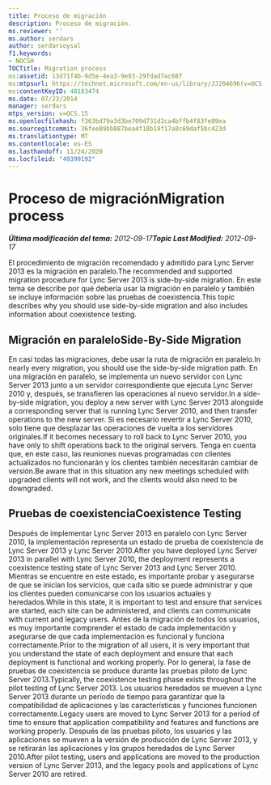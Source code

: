 ```yaml
---
title: Proceso de migración
description: Proceso de migración.
ms.reviewer: ''
ms.author: serdars
author: serdarsoysal
f1.keywords:
- NOCSH
TOCTitle: Migration process
ms:assetid: 13d71f4b-9d5e-4ea3-9e93-29fdad7ac68f
ms:mtpsurl: https://technet.microsoft.com/en-us/library/JJ204696(v=OCS.15)
ms:contentKeyID: 48183474
ms.date: 07/23/2014
manager: serdars
mtps_version: v=OCS.15
ms.openlocfilehash: f363bd79a3d3be709d731d2ca4bffb4f83fe89ea
ms.sourcegitcommit: 36fee89bb887bea4f18b19f17a8c69daf5bc423d
ms.translationtype: MT
ms.contentlocale: es-ES
ms.lasthandoff: 11/24/2020
ms.locfileid: "49399192"
---
```

# <a name="migration-process"></a><span data-ttu-id="038f2-103">Proceso de migración</span><span class="sxs-lookup"><span data-stu-id="038f2-103">Migration process</span></span>

<div data-xmlns="http://www.w3.org/1999/xhtml">

<div class="topic" data-xmlns="http://www.w3.org/1999/xhtml" data-msxsl="urn:schemas-microsoft-com:xslt" data-cs="https://msdn.microsoft.com/">

<div data-asp="https://msdn2.microsoft.com/asp">



</div>

<div id="mainSection">

<div id="mainBody"><span data-ttu-id="038f2-104">

<span> </span></span><span class="sxs-lookup"><span data-stu-id="038f2-104">

<span> </span></span></span>

<span data-ttu-id="038f2-105">_**Última modificación del tema:** 2012-09-17_</span><span class="sxs-lookup"><span data-stu-id="038f2-105">_**Topic Last Modified:** 2012-09-17_</span></span>

<span data-ttu-id="038f2-106">El procedimiento de migración recomendado y admitido para Lync Server 2013 es la migración en paralelo.</span><span class="sxs-lookup"><span data-stu-id="038f2-106">The recommended and supported migration procedure for Lync Server 2013 is side-by-side migration.</span></span> <span data-ttu-id="038f2-107">En este tema se describe por qué debería usar la migración en paralelo y también se incluye información sobre las pruebas de coexistencia.</span><span class="sxs-lookup"><span data-stu-id="038f2-107">This topic describes why you should use side-by-side migration and also includes information about coexistence testing.</span></span>

<div>

## <a name="side-by-side-migration"></a><span data-ttu-id="038f2-108">Migración en paralelo</span><span class="sxs-lookup"><span data-stu-id="038f2-108">Side-By-Side Migration</span></span>

<span data-ttu-id="038f2-109">En casi todas las migraciones, debe usar la ruta de migración en paralelo.</span><span class="sxs-lookup"><span data-stu-id="038f2-109">In nearly every migration, you should use the side-by-side migration path.</span></span> <span data-ttu-id="038f2-110">En una migración en paralelo, se implementa un nuevo servidor con Lync Server 2013 junto a un servidor correspondiente que ejecuta Lync Server 2010 y, después, se transfieren las operaciones al nuevo servidor.</span><span class="sxs-lookup"><span data-stu-id="038f2-110">In a side-by-side migration, you deploy a new server with Lync Server 2013 alongside a corresponding server that is running Lync Server 2010, and then transfer operations to the new server.</span></span> <span data-ttu-id="038f2-111">Si es necesario revertir a Lync Server 2010, solo tiene que desplazar las operaciones de vuelta a los servidores originales.</span><span class="sxs-lookup"><span data-stu-id="038f2-111">If it becomes necessary to roll back to Lync Server 2010, you have only to shift operations back to the original servers.</span></span> <span data-ttu-id="038f2-112">Tenga en cuenta que, en este caso, las reuniones nuevas programadas con clientes actualizados no funcionarán y los clientes también necesitarán cambiar de versión.</span><span class="sxs-lookup"><span data-stu-id="038f2-112">Be aware that in this situation any new meetings scheduled with upgraded clients will not work, and the clients would also need to be downgraded.</span></span>

</div>

<div>

## <a name="coexistence-testing"></a><span data-ttu-id="038f2-113">Pruebas de coexistencia</span><span class="sxs-lookup"><span data-stu-id="038f2-113">Coexistence Testing</span></span>

<span data-ttu-id="038f2-114">Después de implementar Lync Server 2013 en paralelo con Lync Server 2010, la implementación representa un estado de prueba de coexistencia de Lync Server 2013 y Lync Server 2010.</span><span class="sxs-lookup"><span data-stu-id="038f2-114">After you have deployed Lync Server 2013 in parallel with Lync Server 2010, the deployment represents a coexistence testing state of Lync Server 2013 and Lync Server 2010.</span></span> <span data-ttu-id="038f2-115">Mientras se encuentre en este estado, es importante probar y asegurarse de que se inician los servicios, que cada sitio se puede administrar y que los clientes pueden comunicarse con los usuarios actuales y heredados.</span><span class="sxs-lookup"><span data-stu-id="038f2-115">While in this state, it is important to test and ensure that services are started, each site can be administered, and clients can communicate with current and legacy users.</span></span> <span data-ttu-id="038f2-116">Antes de la migración de todos los usuarios, es muy importante comprender el estado de cada implementación y asegurarse de que cada implementación es funcional y funciona correctamente.</span><span class="sxs-lookup"><span data-stu-id="038f2-116">Prior to the migration of all users, it is very important that you understand the state of each deployment and ensure that each deployment is functional and working properly.</span></span> <span data-ttu-id="038f2-117">Por lo general, la fase de pruebas de coexistencia se produce durante las pruebas piloto de Lync Server 2013.</span><span class="sxs-lookup"><span data-stu-id="038f2-117">Typically, the coexistence testing phase exists throughout the pilot testing of Lync Server 2013.</span></span> <span data-ttu-id="038f2-118">Los usuarios heredados se mueven a Lync Server 2013 durante un período de tiempo para garantizar que la compatibilidad de aplicaciones y las características y funciones funcionen correctamente.</span><span class="sxs-lookup"><span data-stu-id="038f2-118">Legacy users are moved to Lync Server 2013 for a period of time to ensure that application compatibility and features and functions are working properly.</span></span> <span data-ttu-id="038f2-119">Después de las pruebas piloto, los usuarios y las aplicaciones se mueven a la versión de producción de Lync Server 2013, y se retirarán las aplicaciones y los grupos heredados de Lync Server 2010.</span><span class="sxs-lookup"><span data-stu-id="038f2-119">After pilot testing, users and applications are moved to the production version of Lync Server 2013, and the legacy pools and applications of Lync Server 2010 are retired.</span></span>

<span data-ttu-id="038f2-120"></div>

</div>

<span> </span>

</div>

</div>

</span><span class="sxs-lookup"><span data-stu-id="038f2-120"></div>

</div>

<span> </span>

</div>

</div>

</span></span></div>

